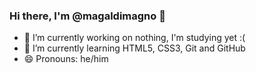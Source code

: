 ### Hi there, I'm @magaldimagno 👋
- 🔭 I’m currently working on nothing, I'm studying yet :(
- 🌱 I’m currently learning HTML5, CSS3, Git and GitHub
- 😄 Pronouns: he/him

<!--
**magaldimagno/magaldimagno** is a ✨ _special_ ✨ repository because its `README.md` (this file) appears on your GitHub profile.

Here are some ideas to get you started:

- 🔭 I’m currently working on ...
- 🌱 I’m currently learning ...
- 👯 I’m looking to collaborate on ...
- 🤔 I’m looking for help with ...
- 💬 Ask me about ...
- 📫 How to reach me: ...
- 😄 Pronouns: ...
- ⚡ Fun fact: ...
-->
